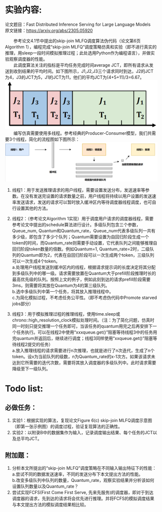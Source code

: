# 实验内容:  
论文题目：Fast Distributed Inference Serving for Large Language Models  
原文链接：https://arxiv.org/abs/2305.05920  

&emsp;&emsp;参考论文4.1节中提出的skip-join MLFQ调度算法伪代码（论文第6页Algorithm 1），编程完成“skip-join MLFQ”调度策略仿真和实验（即不进行真实的推理，用sleep一段时间模拟推理过程；此处选用Python作为编程语言），并做实验观察调度器的性能。  
&emsp;&emsp;此调度算法关注的指标是平均任务完成时间average JCT，即所有请求从发送到收到结果的平均时间。如下图所示，J1,J2,J3三个请求同时到达，J2的JCT为4，J3的JCT为5，J1的JCT为11，他们的平均JCT为(4+5+11)/3=6.67。  
<img src="Resource/image.png">  
&emsp;&emsp;编写仿真需要使用多线程。参考经典的Producer-Consumer模型，我们共需要3个线程，简化的流程图如下图所示：  
<img src="Resource/image (1).png">  
1. 线程1：用于发送推理请求的用户线程，需要设置发送分布，发送速率等参数。在没有发送完设置的请求数量之前，用户线程将持续以用户设置的发送速率发送请求，发送的请求可以暂时放入缓冲区内等待调度器线程调度，也可自行设置其他的方法。

2. 线程2：（参考论文Algorithm 1实现）用于调度用户请求的调度器线程，需要参考论文中提出的schedule算法进行设计。多级队列包含三个参数，Queue_num, Quantum和Quantum_rate，Queue_num代表多级队列一共有多少级，即包含了多少个队列；Quantum需要设置为自回归阶段生成一个token的时间，而Quantum_rate则需要手动设置，它代表队列之间能够推理自回归阶段token数量的倍数。例如Quantum=1, Quantum_rate=2时，二级队列的Quantum即为2，代表在自回归阶段可以一次生成两个token，三级队列可以一次生成4个token。  
a.处理用户线程发送到缓冲区内的线程，根据请求提示词的长度决定将其分配到多级队列中的哪一级。请求需要放置在Quantum大于prefill阶段推理时长的最高优先级的队列。按照上文的例子，例如此刻到达的请求prefill阶段需要3ms，则需要将其放在Quantum为4的第三级队列。  
b.选中多级队列中第一个任务，将其放入推理线程中。  
c.为简化模拟过程，不考虑任务公平性。（即不考虑伪代码中Promote starved jobs部分）

3. 线程3：用于模拟推理过程的推理线程，使用time.sleep或chrono::high_resolution_clock模拟处理时间。（注：为了简化问题，仿真时同一时刻只提交推理一个任务即可，当该任务的quantum用完之后再安排下一个任务执行。可以在线程2中使用“xxxqueue.get()”阻塞等待线程3中的任务用完quantum并返回后，继续进行调度；线程3同样使用“xxqueue.get()”阻塞等待线程2提交的任务）  
a.放入推理线程的请求需要进行n次推理，也就是进行了n次迭代，生成了n个token。设x为当前队列的级数，n为Quantum_rate的x-1次方。如果该请求未达到它所需要的迭代次数，需要将其放入调度器的多级队列中。此时请求需要降级至下一级队列。

# Todo list:  
## 必做任务：
1. 实验1：根据实现的算法，复现论文Figure 6(c) skip-join MLFQ调度示意图（即第一张示例图）的调度过程，验证复现算法的正确性。
2. 实验2：以附录B中的数据集作为输入，记录调度输出结果、每个任务的JCT以及总平均JCT。

## 附加题：
1. 分析本文所提出的“skip-join MLFQ”调度策略在不同输入输出特征下的性能：  
a.尝试不同的数据发送速率，不同的发送分布下本文提出方法的性能。<br/>
b.改变多级队列中队列的数量，Quantum_rate，观察实验结果并分析该如何设置队列数量以及Quantum_rate？
2. 尝试实现FCFS(First Come First Serve, 先来先服务)的调度器，即对于到达调度器的请求，先到达的请求将会优先进行推理。并将FCFS的模拟调度结果与本文提出方法的模拟调度结果相比较。




